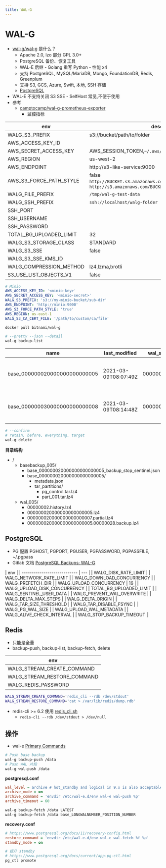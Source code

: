 ```yaml
---
title: WAL-G
---
```


# WAL-G

- [wal-g/wal-g](https://github.com/wal-g/wal-g) 是什么？
  - Apache 2.0, lzo 部分 GPL 3.0+
  - PostgreSQL 备份、恢复工具
  - WAL-E 后继 - Golang 重写 Python - 性能 x4
  - 支持 PostgreSQL, MySQL/MariaDB, Mongo, FoundationDB, Redis, Greenplum
  - 支持 S3, GCS, Azure, Swift, 本地, SSH 存储
  - [PostgreSQL](https://github.com/wal-g/wal-g/blob/master/PostgreSQL.md)
- WAL-E 不支持关闭 S3 SSE - SelfHost 常见,不便于使用
- 参考
  - [camptocamp/wal-g-prometheus-exporter](https://github.com/camptocamp/wal-g-prometheus-exporter)
    - 监控指标

| env                     | desc                                                                                   |
| ----------------------- | -------------------------------------------------------------------------------------- |
| WALG_S3_PREFIX          | s3://bucket/path/to/folder                                                             |
| AWS_ACCESS_KEY_ID       |
| AWS_SECRET_ACCESS_KEY   | AWS_SESSION_TOKEN,`~/.aws/credentials`,AWS_PROFILE                                     |
| AWS_REGION              | us-west-2                                                                              |
| AWS_ENDPOINT            | http://s3-like-service:9000                                                            |
| AWS_S3_FORCE_PATH_STYLE | false<br/>`http://BUCKET.s3.amazonaws.com/KEY` -> `http://s3.amazonaws.com/BUCKET/KEY` |
| WALG_FILE_PREFIX        | `/tmp/wal-g-test-data`                                                                 |
| WALG_SSH_PREFIX         | `ssh://localhost/walg-folder`                                                          |
| SSH_PORT                |
| SSH_USERNAME            |
| SSH_PASSWORD            |
| TOTAL_BG_UPLOADED_LIMIT | 32                                                                                     |
| WALG_S3_STORAGE_CLASS   | STANDARD                                                                               |
| WALG_S3_SSE             | false                                                                                  |
| WALG_S3_SSE_KMS_ID      |
| WALG_COMPRESSION_METHOD | lz4,lzma,brotli                                                                        |
| S3_USE_LIST_OBJECTS_V1  | false                                                                                  |

```yaml
# Minio
AWS_ACCESS_KEY_ID: '<minio-key>'
AWS_SECRET_ACCESS_KEY: '<minio-secret>'
WALG_S3_PREFIX: 's3://my-minio-bucket/sub-dir'
AWS_ENDPOINT: 'http://minio:9000'
AWS_S3_FORCE_PATH_STYLE: 'true'
AWS_REGION: us-east-1
WALG_S3_CA_CERT_FILE: '/path/to/custom/ca/file'
```

```bash
docker pull bitnami/wal-g
```

```bash
# --pretty --json --detail
wal-g backup-list
```

| name                          | last_modified        | wal_segment_backup_start | start_time                      | finish_time                     | hostname  | data_dir                          | pg_version | start_lsn | finish_lsn | is_permanent |
| ----------------------------- | -------------------- | ------------------------ | ------------------------------- | ------------------------------- | --------- | --------------------------------- | ---------- | --------- | ---------- | ------------ |
| base_000000020000000000000005 | 2021-03-09T08:07:49Z | 000000020000000000000005 | Tuesday, 09-Mar-21 08:07:43 UTC | Tuesday, 09-Mar-21 08:07:49 UTC | acid-demo | /home/postgres/pgdata/pgroot/data | 130002     | 83886120  | 83927800   | false        |
| base_000000030000000000000008 | 2021-03-09T08:14:48Z | 000000030000000000000008 | Tuesday, 09-Mar-21 08:14:42 UTC | Tuesday, 09-Mar-21 08:14:48 UTC | acid-demo | /home/postgres/pgdata/pgroot/data | 130002     | 134217768 | 134250592  | false        |

```bash
# --confirm
# retain, before, everything, target
wal-g delete
```

**目录结构**

- /
  - basebackup_005/
    - base_000000020000000000000005_backup_stop_sentinel.json
    - base_000000020000000000000005/
      - metadata.json
      - tar_partitions/
        - pg_control.tar.lz4
        - part_001.tar.lz4
  - wal_005/
    - 00000002.history.lz4
    - 000000020000000000000005.lz4
    - 000000020000000000000007.partial.lz4
    - 000000020000000000000005.00000028.backup.lz4

## PostgreSQL

- PG 配置 PGHOST, PGPORT, PGUSER, PGPASSWORD, PGPASSFILE, ~/.pgpass
- Gitlab 文档 [PostgreSQL Backups: WAL-G](https://gitlab.com/gitlab-com/runbooks/-/blob/master/docs/patroni/postgresql-backups-wale-walg.md)

| env                          |
| ---------------------------- | --- |
| WALG_DISK_RATE_LIMIT         |
| WALG_NETWORK_RATE_LIMIT      |
| WALG_DOWNLOAD_CONCURRENCY    |
| WALG_PREFETCH_DIR            |
| WALG_UPLOAD_CONCURRENCY      | 16  |
| WALG_UPLOAD_DISK_CONCURRENCY |
| TOTAL_BG_UPLOADED_LIMIT      |
| WALG_SENTINEL_USER_DATA      |
| WALG_PREVENT_WAL_OVERWRITE   |
| WALG_DELTA_MAX_STEPS         |
| WALG_DELTA_ORIGIN            |
| WALG_TAR_SIZE_THRESHOLD      |
| WALG_TAR_DISABLE_FSYNC       |
| WALG_PG_WAL_SIZE             |
| WALG_UPLOAD_WAL_METADATA     |
| WALG_ALIVE_CHECK_INTERVAL    |
| WALG_STOP_BACKUP_TIMEOUT     |

## Redis

- 只能是全量
- backup-push, backup-list, backup-fetch, delete

| env                         |
| --------------------------- |
| WALG_STREAM_CREATE_COMMAND  |
| WALG_STREAM_RESTORE_COMMAND |
| WALG_REDIS_PASSWORD         |

```sh
WALG_STREAM_CREATE_COMMAND='redis_cli --rdb /dev/stdout'
WALG_STREAM_RESTORE_COMMAND='cat > /var/lib/redis/dump.rdb'
```

- redis-cli >= 6.2 使用 [redis_cli.sh](https://github.com/wal-g/wal-g/blob/master/redis_cli.sh)
  - `redis-cli --rdb /dev/stdout > /dev/null`

## 操作

- wal-e [Primary Commands](https://github.com/wal-e/wal-e#id1)

```bash
# Push base backup
wal-g backup-push /data
# Push WAL 片段
wal-g wal-push /data
```

**postgresql.conf**

```ini
wal_level = archive # hot_standby and logical in 9.x is also acceptable
archive_mode = on
archive_command = 'envdir /etc/wal-e.d/env wal-e wal-push %p'
archive_timeout = 60
```

```bash
wal-g backup-fetch /data LATEST
wal-g backup-fetch /data base_LONGWALNUMBER_POSITION_NUMBER
```

**recovery.conf**

```ini
# https://www.postgresql.org/docs/11/recovery-config.html
restore_command = 'envdir /etc/wal-e.d/env wal-e wal-fetch %f %p'
standby_mode = on
```

```bash
# 提升 standby
# https://www.postgresql.org/docs/current/app-pg-ctl.html
pg_ctl promote
```
